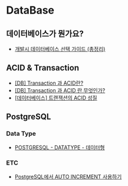 # DataBase

## 데이터베이스가 뭔가요?
- [개발시 데이터베이스 선택 가이드 (총정리)](https://youtu.be/ZVuHZ2Fjkl4)

## ACID & Transaction
- [[DB] Transaction 과 ACID란?](https://chrisjune-13837.medium.com/db-transaction-%EA%B3%BC-acid%EB%9E%80-45a785403f9e)
- [[DB] Transaction 과 ACID 란 무엇인가?](https://blog.yevgnenll.me/posts/what-is-acid-about-transaction)
- [[데이터베이스] 트랜잭션의 ACID 성질](https://hanamon.kr/%EB%8D%B0%EC%9D%B4%ED%84%B0%EB%B2%A0%EC%9D%B4%EC%8A%A4-%ED%8A%B8%EB%9E%9C%EC%9E%AD%EC%85%98%EC%9D%98-acid-%EC%84%B1%EC%A7%88/)

## PostgreSQL
### Data Type
- [POSTGRESQL - DATATYPE - 데이터형](https://devbada.tistory.com/72)

### ETC
- [PostgreSQL에서 AUTO INCREMENT 사용하기](https://semtax.tistory.com/15)
